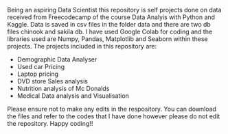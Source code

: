Being an aspiring Data Scientist this repository is self projects done on data received from Freecodecamp of the course Data Analyis with Python and Kaggle. Data is saved in csv files in the folder data and there are two db files chinook and sakila db. I have used Google Colab for coding and the libraries used are Numpy, Pandas, Matplotlib and Seaborn within these projects. 
The projects included in this repository are:
- Demographic Data Analyser
- Used car Pricing
- Laptop pricing
- DVD store Sales analysis
- Nutrition analysis of Mc Donalds
- Medical Data analysis and Visualisation

Please ensure not to make any edits in the respository. You can download the files and refer to the codes that I have done however please do not edit the repository.
Happy coding!!
